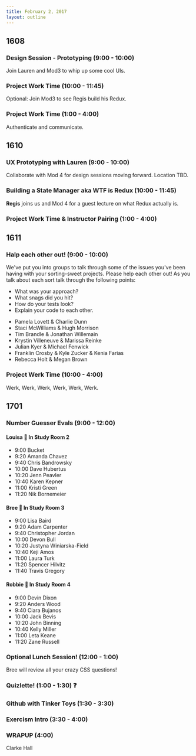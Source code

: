 ```yaml
---
title: February 2, 2017
layout: outline
---
```


## 1608

### Design Session - Prototyping (9:00 - 10:00)
Join Lauren and Mod3 to whip up some cool UIs.

### Project Work Time (10:00 - 11:45)
Optional: Join Mod3 to see Regis build his Redux.

### Project Work Time (1:00 - 4:00)
Authenticate and communicate.

## 1610

### UX Prototyping with Lauren (9:00 - 10:00)
Collaborate with Mod 4 for design sessions moving forward. Location TBD.

### Building a State Manager aka WTF is Redux (10:00 - 11:45)
**Regis** joins us and Mod 4 for a guest lecture on what Redux actually is.  

### Project Work Time & Instructor Pairing (1:00 - 4:00)

## 1611

### Halp each other out! (9:00 - 10:00)

We've put you into groups to talk through some of the issues you've been having with your sorting-sweet projects. Please help each other out!
As you talk about each sort talk through the following points:

  - What was your approach?
  - What snags did you hit?
  - How do your tests look?
  - Explain your code to each other.

* Pamela Lovett & Charlie Dunn
* Staci McWilliams & Hugh Morrison
* Tim Brandle & Jonathan Willemain
* Krystin Villeneuve & Marissa Reinke
* Julian Kyer & Michael Fenwick
* Franklin Crosby & Kyle Zucker & Kenia Farias
* Rebecca Holt & Megan Brown

### Project Werk Time (10:00 - 4:00)

Werk, Werk, Werk, Werk, Werk, Werk.

## 1701

### Number Guesser Evals (9:00 - 12:00)

#### Louisa :hear_no_evil: In Study Room 2

* 9:00 Bucket
* 9:20 Amanda Chavez
* 9:40 Chris Bandrowsky
* 10:00 Dave Hubertus
* 10:20 Jenn Peavler
* 10:40 Karen Kepner
* 11:00 Kristi Green
* 11:20 Nik Bornemeier

#### Bree  :see_no_evil: In Study Room 3

* 9:00 Lisa Baird
* 9:20 Adam Carpenter
* 9:40 Christopher Jordan
* 10:00 Devon Bull
* 10:20 Justyna Winiarska-Field
* 10:40 Keji Amos
* 11:00 Laura Turk
* 11:20 Spencer Hilvitz
* 11:40 Travis Gregory

#### Robbie :speak_no_evil: In Study Room 4

* 9:00 Devin Dixon
* 9:20 Anders Wood
* 9:40 Ciara Bujanos
* 10:00 Jack Bevis
* 10:20 John Binning
* 10:40 Kelly Miller
* 11:00 Leta Keane
* 11:20 Zane Russell

### Optional Lunch Session! (12:00 - 1:00)
Bree will review all your crazy CSS questions!

### Quizlette! (1:00 - 1:30) :question:

### Github with Tinker Toys (1:30 - 3:30)

### Exercism Intro (3:30 - 4:00)

### WRAPUP (4:00)
Clarke Hall
